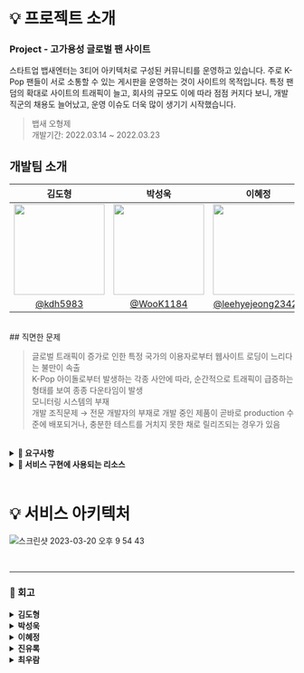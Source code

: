 # 💡 프로젝트 소개

<h3>Project - 고가용성 글로벌 팬 사이트</h3>
  
스타트업 뱁새엔터는 3티어 아키텍처로 구성된 커뮤니티를 운영하고 있습니다. 주로 K-Pop 팬들이 서로 소통할 수 있는 게시판을 운영하는 것이 사이트의 목적입니다.
특정 팬덤의 확대로 사이트의 트래픽이 늘고, 회사의 규모도 이에 따라 점점 커지다 보니, 개발 직군의 채용도 늘어났고, 운영 이슈도 더욱 많이 생기기 시작했습니다.
  
> 뱁새 오형제 <br/> 개발기간: 2022.03.14 ~ 2022.03.23
  
## 개발팀 소개
|      김도형       |          박성욱         |       이혜정        |       진유록        |       최우람      |                                                                                            
| :---------------------: | :---------------------: | :---------------------: | :---------------------: | :---------------------: |
| <image width="160px" src="https://user-images.githubusercontent.com/119159558/227075769-378c58ac-82ff-49c8-a20d-0a22120f539e.png"/> | <image width="160px" src="https://user-images.githubusercontent.com/119159558/227076242-6e802ef4-4f4e-48f0-8a8a-aa5f4ebdb8b8.png"/> | <image width="160px" src="https://user-images.githubusercontent.com/119159558/227076363-f2a67940-90c3-41de-abdf-4c2a0313212b.png"/> | <image width="160px" src="https://user-images.githubusercontent.com/119159558/227076449-e586846c-440d-4f42-88e4-c743ef2ec39e.png"/> | <image width="160px" src="https://user-images.githubusercontent.com/119159558/227076534-4f71a8d8-7bf8-485e-ae30-a941e640624c.png"/> |
| [@kdh5983](https://github.com/kdh5983) | [@WooK1184](https://github.com/WooK1184) | [@leehyejeong23421](https://github.com/leehyejeong23421) | [@2undaunted](https://github.com/2undaunted) | [@wooov](https://github.com/wooov) |

<br>
## 직면한 문제

 >글로벌 트래픽이 증가로 인한 특정 국가의 이용자로부터 웹사이트 로딩이 느리다는 불만이 속출<br/>
 K-Pop 아이돌로부터 발생하는 각종 사안에 따라, 순간적으로 트래픽이 급증하는 형태를 보여 종종 다운타임이 발생<br/>
 모니터링 시스템의 부재<br/>
 개발 조직문제 → 전문 개발자의 부재로 개발 중인 제품이 곧바로 production 수준에 배포되거나, 충분한 테스트를 거치지 못한 채로 릴리즈되는 경우가 있음

<br>

<details>
    <summary><strong>📍 요구사항 </strong></summary>
   <br>
   
   요구사항 | *
   -- | --
   CRUD 기능을 포함한 간단한 3티어 REST API | - 회원 가입 <br/>- 로그인 <br/>- 게시글 읽기,쓰기
   CI/CD 파이프라인을 만들고, dev/staging/production 수준을 구분 및 릴리즈 정책 생성 | git branch 및 릴리즈 여부에 따라 <br/> dev/staging/production 수준 분리
   서버 및 데이터베이스의 고가용성 달성 및 순간적인 트래픽 증가 대응 | 
   모니터링 시스템을 구축 또는 CloudWatch 대시보드를 통해 모니터링 | 
   모든 서버는 컨테이너 환경에서 구현 | 
   서버 및 데이터베이스는 AZ 단위의 가용성 확보 | 
   순간적인 트래픽 증가에 대응 | - 주로 국가별 트래픽 및 응답시간 확인 <br/> - 글로벌 트래픽 대응을 위한 방안 제시
   기본적인 보안 요구 사항 충족 | - 서브넷 분리
   IaC화 진행 | 
   CDN의 효과 증명 | 

   

   <br>


</details>


<details>
    <summary><strong>📍 서비스 구현에 사용되는 리소스 </strong></summary>
OS - Ubuntu
Web Server - Nginx

**AWS Cloud**

Network
>Internet Gateway
  ELB
  NAT gateway
  ASG

Container Service
  >ECS (Fargate)
    - ECR

Database
  >RDS Aurora

Storage
  > S3
     - Bucket

Monitering tool
  >CloudWatch
     - alarm
    AWS OpenSearch

Performance test tool
  >k6

CDN & Domain service
  >Cloud front
    route53

Security
  >AWS Shield
    AWS WAF
    AWS Firewall manager
    ASM

External Services
>Slack
  Kibana
  Github Action

Other Service
> Lambda
   SNS
   SQS

<br>
</details>


<br>

# 💡 서비스 아키텍처
![스크린샷 2023-03-20 오후 9 54 43](https://user-images.githubusercontent.com/119268657/226344823-5a53acdf-437b-4e03-a4ee-f9d38793a6a6.png)


<br>

***
<h3>📝 회고</h3>

<details>
    <summary><strong> 김도형 </strong></summary>
</details>

<details>
    <summary><strong> 박성욱 </strong></summary>
</details>

<details>
    <summary><strong> 이혜정 </strong></summary>
</details>

<details>
    <summary><strong> 진유록 </strong></summary>
</details>

<details>
    <summary><strong> 최우람 </strong></summary>
</details>
